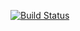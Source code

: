 [![Build Status](https://travis-ci.org/pegwymonie/pegwymonie.github.io.svg?branch=master)](https://travis-ci.org/pegwymonie/pegwymonie.github.io)
